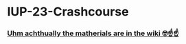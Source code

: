 # IUP-23-Crashcourse

### [Uhm achthually the matherials are in the wiki 🤓☝️☝️](https://github.com/Cruizard/IUP-23-Crashcourse/wiki)

